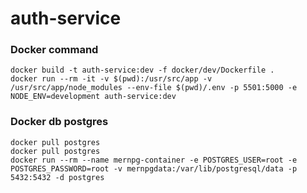# auth-service

### Docker command

```
docker build -t auth-service:dev -f docker/dev/Dockerfile .
docker run --rm -it -v $(pwd):/usr/src/app -v /usr/src/app/node_modules --env-file $(pwd)/.env -p 5501:5000 -e NODE_ENV=development auth-service:dev
```

### Docker db postgres

```
docker pull postgres
docker pull postgres
docker run --rm --name mernpg-container -e POSTGRES_USER=root -e POSTGRES_PASSWORD=root -v mernpgdata:/var/lib/postgresql/data -p 5432:5432 -d postgres
```

